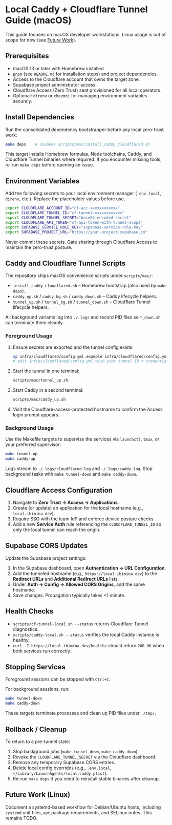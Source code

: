 # Local Caddy + Cloudflare Tunnel Guide (macOS)

This guide focuses on macOS developer workstations. Linux usage is out of scope for now (see [Future Work](#future-work)).

## Prerequisites

- macOS 13 or later with Homebrew installed.
- `pnpm` (see `README.md` for installation steps) and project dependencies.
- Access to the Cloudflare account that owns the target zone.
- Supabase project administrator access.
- Cloudflare Access (Zero Trust) seat provisioned for all local operators.
- Optional: `direnv` or `chezmoi` for managing environment variables securely.

## Install Dependencies

Run the consolidated dependency bootstrapper before any local zero-trust work:

```bash
make deps    # invokes scripts/mac/install_caddy_cloudflared.sh
```

This target installs Homebrew formulas, Node toolchains, Caddy, and Cloudflare Tunnel binaries where required. If you encounter missing tools, re-run `make deps` before opening an issue.

## Environment Variables

Add the following secrets to your local environment manager (`.env.local`, `direnv`, etc.). Replace the placeholder values before use.

```bash
export CLOUDFLARE_ACCOUNT_ID="cf-acc-xxxxxxxxxxxx"
export CLOUDFLARE_TUNNEL_ID="cf-tunnel-xxxxxxxxxxxx"
export CLOUDFLARE_TUNNEL_SECRET="base64-encoded-secret"
export CLOUDFLARE_API_TOKEN="cf-api-token-with-tunnel-scope"
export SUPABASE_SERVICE_ROLE_KEY="supabase-service-role-key"
export SUPABASE_PROJECT_URL="https://your-project.supabase.co"
```

Never commit these secrets. Gate sharing through Cloudflare Access to maintain the zero-trust posture.

## Caddy and Cloudflare Tunnel Scripts

The repository ships macOS convenience scripts under `scripts/mac/`:

- `install_caddy_cloudflared.sh` – Homebrew bootstrap (also used by `make deps`).
- `caddy_up.sh` / `caddy_bg.sh` / `caddy_down.sh` – Caddy lifecycle helpers.
- `tunnel_up.sh` / `tunnel_bg.sh` / `tunnel_down.sh` – Cloudflare Tunnel lifecycle helpers.

All background variants log into `./.logs` and record PID files so `*_down.sh` can terminate them cleanly.

### Foreground Usage

1. Ensure secrets are exported and the tunnel config exists:
   ```bash
   cp infra/cloudflared/config.yml.example infra/cloudflared/config.yml
   # edit infra/cloudflared/config.yml with your tunnel ID + credentials
   ```
2. Start the tunnel in one terminal:
   ```bash
   scripts/mac/tunnel_up.sh
   ```
3. Start Caddy in a second terminal:
   ```bash
   scripts/mac/caddy_up.sh
   ```
4. Visit the Cloudflare-access-protected hostname to confirm the Access login prompt appears.

### Background Usage

Use the Makefile targets to supervise the services via `launchctl`, `tmux`, or your preferred supervisor:

```bash
make tunnel-up
make caddy-up
```

Logs stream to `./.logs/cloudflared.log` and `./.logs/caddy.log`. Stop background tasks with `make tunnel-down` and `make caddy-down`.

## Cloudflare Access Configuration

1. Navigate to **Zero Trust → Access → Applications**.
2. Create (or update) an application for the local hostname (e.g., `local.ibimina.dev`).
3. Require SSO with the team IdP and enforce device posture checks.
4. Add a new **Service Auth** rule referencing the `CLOUDFLARE_TUNNEL_ID` so only the local tunnel can reach the origin.

## Supabase CORS Updates

Update the Supabase project settings:

1. In the Supabase dashboard, open **Authentication → URL Configuration**.
2. Add the tunneled hostname (e.g., `https://local.ibimina.dev`) to the **Redirect URLs** and **Additional Redirect URLs** lists.
3. Under **Auth → Config → Allowed CORS Origins**, add the same hostname.
4. Save changes. Propagation typically takes <1 minute.

## Health Checks

- `scripts/cf-tunnel-local.sh --status` returns Cloudflare Tunnel diagnostics.
- `scripts/caddy-local.sh --status` verifies the local Caddy instance is healthy.
- `curl -I https://local.ibimina.dev/healthz` should return `200 OK` when both services run correctly.

## Stopping Services

Foreground sessions can be stopped with `Ctrl+C`.

For background sessions, run:

```bash
make tunnel-down
make caddy-down
```

These targets terminate processes and clean up PID files under `./tmp/`.

## Rollback / Cleanup

To return to a pre-tunnel state:

1. Stop background jobs (`make tunnel-down`, `make caddy-down`).
2. Revoke the `CLOUDFLARE_TUNNEL_SECRET` via the Cloudflare dashboard.
3. Remove any temporary Supabase CORS entries.
4. Delete local config overrides (e.g., `.env.local`, `~/Library/LaunchAgents/local.caddy.plist`).
5. Re-run `make deps` if you need to reinstall stable binaries after cleanup.

## Future Work (Linux)

Document a systemd-based workflow for Debian/Ubuntu hosts, including `systemd` unit files, `apt` package requirements, and SELinux notes. This remains TODO.
